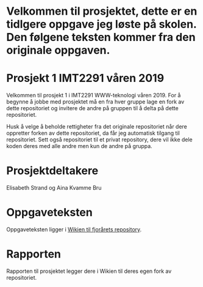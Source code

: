 # Velkommen til prosjektet, dette er en tidlgere oppgave jeg løste på skolen. Den følgene teksten kommer fra den originale oppgaven. #

# Prosjekt 1 IMT2291 våren 2019 #

Velkommen til prosjekt 1 i IMT2291 WWW-teknologi våren 2019. For å begynne å jobbe med prosjektet må en fra hver gruppe lage en fork av dette repositoriet og invitere de andre på gruppen til å delta på dette repositoriet.

Husk å velge å beholde rettigheter fra det originale repositoriet når dere oppretter forken av dette repositoriet, da får jeg automatisk tilgang til repositoriet. Sett også repositoriet til et privat repository, dere vil ikke dele koden deres med alle andre men kun de andre på gruppa.

# Prosjektdeltakere #
Elisabeth Strand og Aina Kvamme Bru

# Oppgaveteksten #
Oppgaveteksten ligger i [Wikien til fjorårets repository](https://bitbucket.org/okolloen/imt2291-prosjekt1-2019/wiki/Home).

# Rapporten #
Rapporten til prosjektet legger dere i Wikien til deres egen fork av repositoriet.
